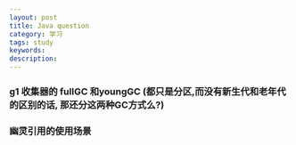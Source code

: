 ```yaml
---
layout: post
title: Java question
category: 学习
tags: study
keywords:
description:
---
```



### g1 收集器的 fullGC 和youngGC (都只是分区,而没有新生代和老年代的区别的话, 那还分这两种GC方式么?)

### 幽灵引用的使用场景
